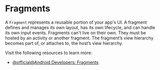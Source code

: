 # Fragments

A `Fragment` represents a reusable portion of your app's UI. A fragment defines and manages its own layout, has its own lifecycle, and can handle its own input events. Fragments can't live on their own. They must be hosted by an activity or another fragment. The fragment’s view hierarchy becomes part of, or attaches to, the host’s view hierarchy.

Visit the following resources to learn more:

- [@official@Android Developers: Fragments](https://developer.android.com/guide/fragments)